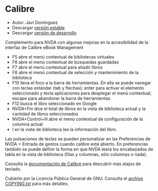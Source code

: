 ﻿# Calibre
* Autor: Javi Domínguez 
* Descargar [versión estable][1] 
* Descargar [versión de desarrollo][2] 
  
Complemento para NVDA con algunas mejoras en la accesibilidad de la interfaz de Calibre eBook Management 
 

* F5 abre el menú contextual de bibliotecas virtuales 
* F6 abre el menú contextual de búsquedas guardadas 
* F7 abre el menú contextual para añadir libros 
* F8 abre el menú contextual de selección y mantenimiento de la biblioteca 
* F10 lleva el  foco a la barra de herramientas. En ella se puede navegar con teclas estándar (tab y flechas); enter para activar el elemento seleccionado y tecla aplicaciones para desplegar el menú contextual; escape para abandonar la barra de herramientas.
* F12 busca el libro seleccionado en Google
* NVDA+Fin dice el total de libros en la vista de biblioteca actual y la cantidad de libros seleccionados
* NVDA+Control+H abre el menú contextual de configuración de la columna actual 
* I en la vista de biblioteca lee la información del libro.

Las pulsaciones de teclas se pueden personalizar en las Preferencias de NVDA > Entrada de gestos cuando calibre está abierto. En preferencias también se puede definir la  forma en que NVDA leerá los encabezados de tabla en la vista de biblioteca (filas y columnas, sólo columnas o nada). 
 
Consulta la [documentación de Calibre][3] para descubrir  más atajos de teclado.
 
  
Cubierto por la Licencia Pública General de GNU. Consulta el [archivo COPYING.txt][4] para más detalles.
  
      
[1]: https://addons.nvda-project.org/files/get.php?file=cae

[2]: https://addons.nvda-project.org/files/get.php?file=cae-dev

[3]: https://manual.calibre-ebook.com/gui.html

[4]: https://github.com/javidominguez/Calibre/blob/master/COPYING.txt


